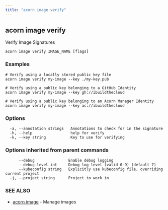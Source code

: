 ```yaml
---
title: "acorn image verify"
---
```

## acorn image verify

Verify Image Signatures

```
acorn image verify IMAGE_NAME [flags]
```

### Examples

```
# Verify using a locally stored public key file
acorn image verify my-image --key ./my-key.pub

# Verify using a public key belonging to a GitHub Identity
acorn image verify my-image --key gh://ibuildthecloud

# Verify using a public key belonging to an Acorn Manager Identity
acorn image verify my-image --key ac://ibuildthecloud

```

### Options

```
  -a, --annotation strings   Annotations to check for in the signature
  -h, --help                 help for verify
  -k, --key string           Key to use for verifying
```

### Options inherited from parent commands

```
      --debug               Enable debug logging
      --debug-level int     Debug log level (valid 0-9) (default 7)
      --kubeconfig string   Explicitly use kubeconfig file, overriding current project
  -j, --project string      Project to work in
```

### SEE ALSO

* [acorn image](acorn_image.md)	 - Manage images

